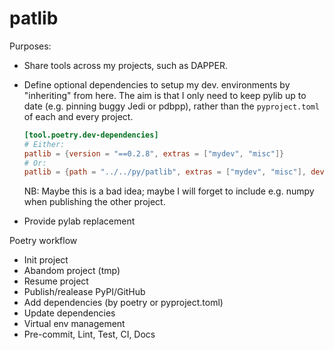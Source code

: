 # patlib

Purposes:

- Share tools across my projects, such as DAPPER.
- Define optional dependencies to setup my dev. environments by
  "inheriting" from here. The aim is that I only need to keep
  pylib up to date (e.g. pinning buggy Jedi or pdbpp),
  rather than the `pyproject.toml` of each and every project.

  ```toml
  [tool.poetry.dev-dependencies]
  # Either:
  patlib = {version = "==0.2.8", extras = ["mydev", "misc"]}
  # Or:
  patlib = {path = "../../py/patlib", extras = ["mydev", "misc"], develop=true}
  ```

  NB: Maybe this is a bad idea; maybe I will forget to include e.g.
  numpy when publishing the other project.

- Provide pylab replacement


Poetry workflow

- Init project
- Abandom project (tmp)
- Resume project
- Publish/realease PyPI/GitHub
- Add dependencies (by poetry or pyproject.toml)
- Update dependencies
- Virtual env management
- Pre-commit, Lint, Test, CI, Docs
